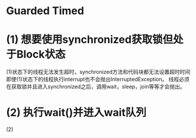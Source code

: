 # Guarded Timed
# (1) 想要使用synchronized获取锁但处于Block状态
(1)状态下的线程无法发生超时，synchronized方法和代码块都无法设置超时时间
即使(1)状态下的线程执行interrupt也不会抛出InterruptedException。
线程必须在获取锁并且进入synchronized之后，调用wait，sleep，join等等才会抛出。

# (2) 执行wait()并进入wait队列
(2)
